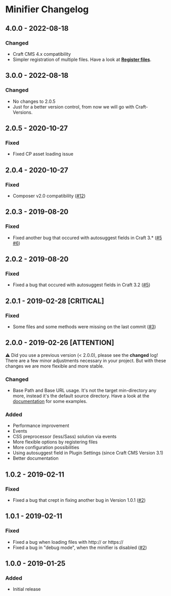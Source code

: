 # Minifier Changelog

## 4.0.0 - 2022-08-18
### Changed
- Craft CMS 4.x compatibility
- Simpler registration of multiple files. Have a look at **[Register files](docs/register-files.md#multiple-files)**.

## 3.0.0 - 2022-08-18
### Changed
- No changes to 2.0.5
- Just for a better version control, from now we will go with Craft-Versions.

## 2.0.5 - 2020-10-27
### Fixed
- Fixed CP asset loading issue

## 2.0.4 - 2020-10-27
### Fixed
- Composer v2.0 compatibility ([#12](https://github.com/bitboxde/minifier/issues/12))

## 2.0.3 - 2019-08-20
### Fixed
- Fixed another bug that occured with autosuggest fields in Craft 3.* ([#5](https://github.com/bitboxde/minifier/issues/5) [#6](https://github.com/bitboxde/minifier/issues/6))

## 2.0.2 - 2019-08-20
### Fixed
- Fixed a bug that occured with autosuggest fields in Craft 3.2 ([#5](https://github.com/bitboxde/minifier/issues/5))

## 2.0.1 - 2019-02-28 [CRITICAL]
### Fixed
- Some files and some methods were missing on the last commit ([#3](https://github.com/bitboxde/minifier/issues/3))

## 2.0.0 - 2019-02-26 [ATTENTION]
:warning: Did you use a previous version (< 2.0.0), please see the **changed** log! There are a few
minor adjustments necessary in your project. But with these changes we are more flexible and more stable.

### Changed
- Base Path and Base URL usage. It's not the target min-directory any more, instead it's the default source directory.
  Have a look at the [documentation](https://github.com/bitboxde/minifier/blob/master/docs/README.md) for some examples.

### Added
- Performance improvement
- Events
- CSS preprocessor (less/Sass) solution via events
- More flexible options by registering files
- More configuration possibilities
- Using autosuggest field in Plugin Settings (since Craft CMS Version 3.1)
- Better documentation

## 1.0.2 - 2019-02-11
### Fixed
- Fixed a bug that crept in fixing another bug in Version 1.0.1 ([#2](https://github.com/bitboxde/minifier/issues/2))

## 1.0.1 - 2019-02-11
### Fixed
- Fixed a bug when loading files with http:// or https://
- Fixed a bug in "debug mode", when the minifier is disabled ([#2](https://github.com/bitboxde/minifier/issues/2))

## 1.0.0 - 2019-01-25
### Added
- Initial release
